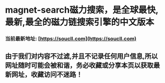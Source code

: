 # magnet-search磁力搜索，是全球最快,最新,最全的磁力链搜索引擎的中文版本
### 当前最新地址: [https://soucll.com](https://soucll.com)

## 由于我们对内容不过滤,并且不记录任何用户信息,所以网址随时可能会被和谐，务必收藏或分享本页以获取最新网址，收藏访问不迷路！